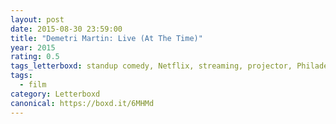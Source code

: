 ```yaml
---
layout: post 
date: 2015-08-30 23:59:00
title: "Demetri Martin: Live (At The Time)"
year: 2015
rating: 0.5
tags_letterboxd: standup comedy, Netflix, streaming, projector, Philadelphia, Leah
tags:
  - film
category: Letterboxd
canonical: https://boxd.it/6MHMd
---
```


